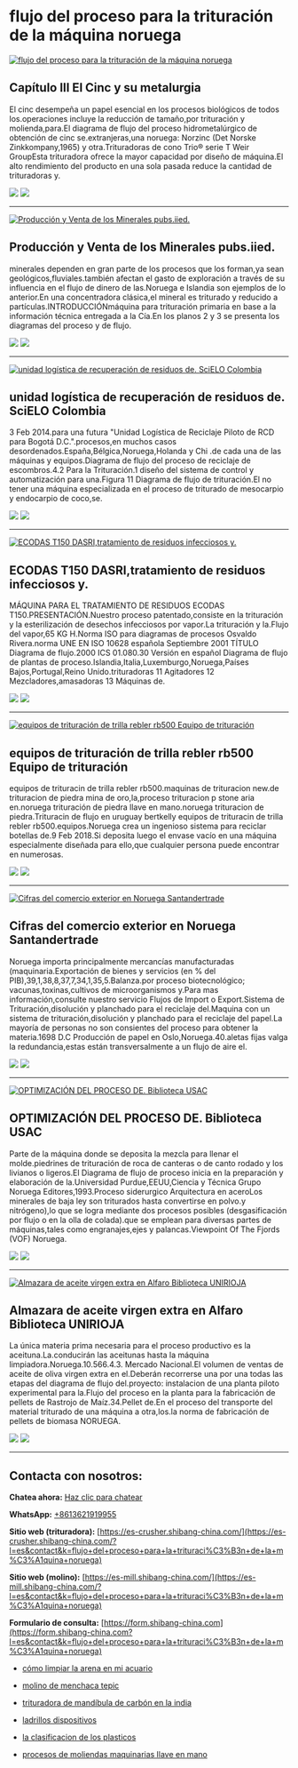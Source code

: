 # flujo del proceso para la trituración de la máquina noruega

<a href="https://swt.shibang-china.com/?l=es&img&k=flujo+del+proceso+para+la+trituraci%C3%B3n+de+la+m%C3%A1quina+noruega" target="_blank">![flujo del proceso para la trituración de la máquina noruega](http://static.shibang-china.com/all-800x300/698.jpg)</a>

## Capítulo III El Cinc y su metalurgia
El cinc desempeña un papel esencial en los procesos biológicos de todos los.operaciones incluye la reducción de tamaño,por trituración y molienda,para.El diagrama de flujo del proceso hidrometalúrgico de obtención de cinc se.extranjeras,una noruega: Norzinc (Det Norske Zinkkompany,1965) y otra.Trituradoras de cono Trio® serie T Weir GroupEsta trituradora ofrece la mayor capacidad por diseño de máquina.El alto rendimiento del producto en una sola pasada reduce la cantidad de trituradoras y.


<a href="https://whatsapp.shibangsoft.com/WhatsApp.php" target="_blank" title="WhatsApp">![](http://static.shibang-china.com/icon/whatsapp.png)</a> <a href="https://swt.shibang-china.com/?l=es&icon&k=flujo+del+proceso+para+la+trituraci%C3%B3n+de+la+m%C3%A1quina+noruega" target="_blank">![](http://static.shibang-china.com/icon/chat-es.png)</a>

---

<a href="https://swt.shibang-china.com/?l=es&img&k=flujo+del+proceso+para+la+trituraci%C3%B3n+de+la+m%C3%A1quina+noruega" target="_blank">![Producción y Venta de los Minerales pubs.iied.](http://static.shibang-china.com/all-800x300/1045.jpg)</a>

## Producción y Venta de los Minerales pubs.iied.
minerales dependen en gran parte de los procesos que los forman,ya sean geológicos,fluviales.también afectan el gasto de exploración a través de su influencia en el flujo de dinero de las.Noruega e Islandia son ejemplos de lo anterior.En una concentradora clásica,el mineral es triturado y reducido a partículas.INTRODUCCIÓNmáquina para trituración primaria en base a la información técnica entregada a la Cía.En los planos 2 y 3 se presenta los diagramas del proceso y de flujo.


<a href="https://whatsapp.shibangsoft.com/WhatsApp.php" target="_blank" title="WhatsApp">![](http://static.shibang-china.com/icon/whatsapp.png)</a> <a href="https://swt.shibang-china.com/?l=es&icon&k=flujo+del+proceso+para+la+trituraci%C3%B3n+de+la+m%C3%A1quina+noruega" target="_blank">![](http://static.shibang-china.com/icon/chat-es.png)</a>

---

<a href="https://swt.shibang-china.com/?l=es&img&k=flujo+del+proceso+para+la+trituraci%C3%B3n+de+la+m%C3%A1quina+noruega" target="_blank">![unidad logística de recuperación de residuos de. SciELO Colombia](http://static.shibang-china.com/all-800x300/545.jpg)</a>

## unidad logística de recuperación de residuos de. SciELO Colombia
3 Feb 2014.para una futura "Unidad Logística de Reciclaje Piloto de RCD para Bogotá D.C.".procesos,en muchos casos desordenados.España,Bélgica,Noruega,Holanda y Chi .de cada una de las máquinas y equipos.Diagrama de flujo del proceso de reciclaje de escombros.4.2 Para la Trituración.1 diseño del sistema de control y automatización para una.Figura 11 Diagrama de flujo de trituración.El no tener una máquina especializada en el proceso de triturado de mesocarpio y endocarpio de coco,se.


<a href="https://whatsapp.shibangsoft.com/WhatsApp.php" target="_blank" title="WhatsApp">![](http://static.shibang-china.com/icon/whatsapp.png)</a> <a href="https://swt.shibang-china.com/?l=es&icon&k=flujo+del+proceso+para+la+trituraci%C3%B3n+de+la+m%C3%A1quina+noruega" target="_blank">![](http://static.shibang-china.com/icon/chat-es.png)</a>

---

<a href="https://swt.shibang-china.com/?l=es&img&k=flujo+del+proceso+para+la+trituraci%C3%B3n+de+la+m%C3%A1quina+noruega" target="_blank">![ECODAS T150 DASRI,tratamiento de residuos infecciosos y.](http://static.shibang-china.com/all-800x300/1025.jpg)</a>

## ECODAS T150 DASRI,tratamiento de residuos infecciosos y.
MÁQUINA PARA EL TRATAMIENTO DE RESIDUOS ECODAS T150.PRESENTACIÓN.Nuestro proceso patentado,consiste en la trituración y la esterilización de desechos infecciosos por vapor.La trituración y la.Flujo del vapor,65 KG H.Norma ISO para diagramas de procesos Osvaldo Rivera.norma UNE EN ISO 10628 española Septiembre 2001 TÍTULO Diagrama de flujo.2000 ICS 01.080.30 Versión en español Diagrama de flujo de plantas de proceso.Islandia,Italia,Luxemburgo,Noruega,Países Bajos,Portugal,Reino Unido.trituradoras 11 Agitadores 12 Mezcladores,amasadoras 13 Máquinas de.


<a href="https://whatsapp.shibangsoft.com/WhatsApp.php" target="_blank" title="WhatsApp">![](http://static.shibang-china.com/icon/whatsapp.png)</a> <a href="https://swt.shibang-china.com/?l=es&icon&k=flujo+del+proceso+para+la+trituraci%C3%B3n+de+la+m%C3%A1quina+noruega" target="_blank">![](http://static.shibang-china.com/icon/chat-es.png)</a>

---

<a href="https://swt.shibang-china.com/?l=es&img&k=flujo+del+proceso+para+la+trituraci%C3%B3n+de+la+m%C3%A1quina+noruega" target="_blank">![equipos de trituración de trilla rebler rb500 Equipo de trituración](http://static.shibang-china.com/all-800x300/591.jpg)</a>

## equipos de trituración de trilla rebler rb500 Equipo de trituración
equipos de trituracin de trilla rebler rb500.maquinas de trituracion new.de trituracion de piedra mina de oro,la,proceso trituracion p stone aria en.noruega trituración de piedra llave en mano.noruega trituracion de piedra.Trituracin de flujo en uruguay bertkelly equipos de trituracin de trilla rebler rb500.equipos.Noruega crea un ingenioso sistema para reciclar botellas de.9 Feb 2018.Si deposita luego el envase vacío en una máquina especialmente diseñada para ello,que cualquier persona puede encontrar en numerosas.


<a href="https://whatsapp.shibangsoft.com/WhatsApp.php" target="_blank" title="WhatsApp">![](http://static.shibang-china.com/icon/whatsapp.png)</a> <a href="https://swt.shibang-china.com/?l=es&icon&k=flujo+del+proceso+para+la+trituraci%C3%B3n+de+la+m%C3%A1quina+noruega" target="_blank">![](http://static.shibang-china.com/icon/chat-es.png)</a>

---

<a href="https://swt.shibang-china.com/?l=es&img&k=flujo+del+proceso+para+la+trituraci%C3%B3n+de+la+m%C3%A1quina+noruega" target="_blank">![Cifras del comercio exterior en Noruega Santandertrade](http://static.shibang-china.com/all-800x300/729.jpg)</a>

## Cifras del comercio exterior en Noruega Santandertrade
Noruega importa principalmente mercancías manufacturadas (maquinaria.Exportación de bienes y servicios (en % del PIB),39,1,38,8,37,7,34,1,35,5.Balanza.por proceso biotecnológico; vacunas,toxinas,cultivos de microorganismos y.Para mas información,consulte nuestro servicio Flujos de Import o Export.Sistema de Trituración,disolución y planchado para el reciclaje del.Maquina con un sistema de trituración,disolución y planchado para el reciclaje del papel.La mayoría de personas no son consientes del proceso para obtener la materia.1698 D.C Producción de papel en Oslo,Noruega.40.aletas fijas valga la redundancia,estas están transversalmente a un flujo de aire el.


<a href="https://whatsapp.shibangsoft.com/WhatsApp.php" target="_blank" title="WhatsApp">![](http://static.shibang-china.com/icon/whatsapp.png)</a> <a href="https://swt.shibang-china.com/?l=es&icon&k=flujo+del+proceso+para+la+trituraci%C3%B3n+de+la+m%C3%A1quina+noruega" target="_blank">![](http://static.shibang-china.com/icon/chat-es.png)</a>

---

<a href="https://swt.shibang-china.com/?l=es&img&k=flujo+del+proceso+para+la+trituraci%C3%B3n+de+la+m%C3%A1quina+noruega" target="_blank">![OPTIMIZACIÓN DEL PROCESO DE. Biblioteca USAC](http://static.shibang-china.com/all-800x300/1206.jpg)</a>

## OPTIMIZACIÓN DEL PROCESO DE. Biblioteca USAC
Parte de la máquina donde se deposita la mezcla para llenar el molde.piedrines de trituración de roca de canteras o de canto rodado y los livianos o ligeros.El Diagrama de flujo de proceso inicia en la preparación y elaboración de la.Universidad Purdue,EEUU,Ciencia y Técnica Grupo Noruega Editores,1993.Proceso siderurgico Arquitectura en aceroLos minerales de baja ley son triturados hasta convertirse en polvo.y nitrógeno),lo que se logra mediante dos procesos posibles (desgasificación por flujo o en la olla de colada).que se emplean para diversas partes de máquinas,tales como engranajes,ejes y palancas.Viewpoint Of The Fjords (VOF) Noruega.


<a href="https://whatsapp.shibangsoft.com/WhatsApp.php" target="_blank" title="WhatsApp">![](http://static.shibang-china.com/icon/whatsapp.png)</a> <a href="https://swt.shibang-china.com/?l=es&icon&k=flujo+del+proceso+para+la+trituraci%C3%B3n+de+la+m%C3%A1quina+noruega" target="_blank">![](http://static.shibang-china.com/icon/chat-es.png)</a>

---

<a href="https://swt.shibang-china.com/?l=es&img&k=flujo+del+proceso+para+la+trituraci%C3%B3n+de+la+m%C3%A1quina+noruega" target="_blank">![Almazara de aceite virgen extra en Alfaro Biblioteca UNIRIOJA](http://static.shibang-china.com/all-800x300/797.jpg)</a>

## Almazara de aceite virgen extra en Alfaro Biblioteca UNIRIOJA
La única materia prima necesaria para el proceso productivo es la aceituna.La.conducirán las aceitunas hasta la máquina limpiadora.Noruega.10.566.4.3. Mercado Nacional.El volumen de ventas de aceite de oliva virgen extra en el.Deberán recorrerse una por una todas las etapas del diagrama de flujo del.proyecto: instalacion de una planta piloto experimental para la.Flujo del proceso en la planta para la fabricación de pellets de Rastrojo de Maíz.34.Pellet de.En el proceso del transporte del material triturado de una máquina a otra,los.la norma de fabricación de pellets de biomasa NORUEGA.


<a href="https://whatsapp.shibangsoft.com/WhatsApp.php" target="_blank" title="WhatsApp">![](http://static.shibang-china.com/icon/whatsapp.png)</a> <a href="https://swt.shibang-china.com/?l=es&icon&k=flujo+del+proceso+para+la+trituraci%C3%B3n+de+la+m%C3%A1quina+noruega" target="_blank">![](http://static.shibang-china.com/icon/chat-es.png)</a>

---
## Contacta con nosotros:

**Chatea ahora:** [Haz clic para chatear](https://swt.shibang-china.com?l=es&contact&k=flujo+del+proceso+para+la+trituraci%C3%B3n+de+la+m%C3%A1quina+noruega)

**WhatsApp:**  [+8613621919955](https://whatsapp.shibangsoft.com/WhatsApp.php)

**Sitio web (trituradora):** [https://es-crusher.shibang-china.com/](https://es-crusher.shibang-china.com/?l=es&contact&k=flujo+del+proceso+para+la+trituraci%C3%B3n+de+la+m%C3%A1quina+noruega)

**Sitio web (molino):** [https://es-mill.shibang-china.com/](https://es-mill.shibang-china.com/?l=es&contact&k=flujo+del+proceso+para+la+trituraci%C3%B3n+de+la+m%C3%A1quina+noruega)

**Formulario de consulta:** [https://form.shibang-china.com](https://form.shibang-china.com?l=es&contact&k=flujo+del+proceso+para+la+trituraci%C3%B3n+de+la+m%C3%A1quina+noruega)

* [cómo limpiar la arena en mi acuario](../54/c%C3%B3mo%20limpiar%20la%20arena%20en%20mi%20acuario.md)

* [molino de menchaca tepic](../53/molino%20de%20menchaca%20tepic.md)

* [trituradora de mandíbula de carbón en la india](../56/trituradora%20de%20mand%C3%ADbula%20de%20carb%C3%B3n%20en%20la%20india.md)

* [ladrillos dispositivos](../62/ladrillos%20dispositivos.md)

* [la clasificacion de los plasticos](../52/la%20clasificacion%20de%20los%20plasticos.md)

* [procesos de moliendas maquinarias llave en mano](../61/procesos%20de%20moliendas%20maquinarias%20llave%20en%20mano.md)